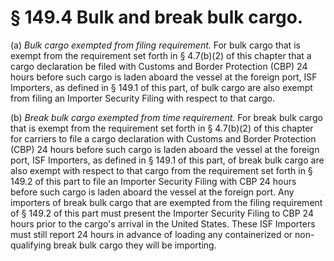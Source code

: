 # § 149.4   Bulk and break bulk cargo.

(a) *Bulk cargo exempted from filing requirement.* For bulk cargo that is exempt from the requirement set forth in § 4.7(b)(2) of this chapter that a cargo declaration be filed with Customs and Border Protection (CBP) 24 hours before such cargo is laden aboard the vessel at the foreign port, ISF Importers, as defined in § 149.1 of this part, of bulk cargo are also exempt from filing an Importer Security Filing with respect to that cargo.


(b) *Break bulk cargo exempted from time requirement.* For break bulk cargo that is exempt from the requirement set forth in § 4.7(b)(2) of this chapter for carriers to file a cargo declaration with Customs and Border Protection (CBP) 24 hours before such cargo is laden aboard the vessel at the foreign port, ISF Importers, as defined in § 149.1 of this part, of break bulk cargo are also exempt with respect to that cargo from the requirement set forth in § 149.2 of this part to file an Importer Security Filing with CBP 24 hours before such cargo is laden aboard the vessel at the foreign port. Any importers of break bulk cargo that are exempted from the filing requirement of § 149.2 of this part must present the Importer Security Filing to CBP 24 hours prior to the cargo's arrival in the United States. These ISF Importers must still report 24 hours in advance of loading any containerized or non-qualifying break bulk cargo they will be importing.




